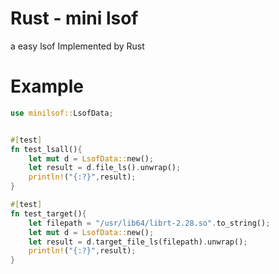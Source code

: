 # Rust - mini lsof

a easy lsof Implemented by Rust


# Example

```rust
use minilsof::LsofData;


#[test]
fn test_lsall(){
    let mut d = LsofData::new();
    let result = d.file_ls().unwrap();
    println!("{:?}",result);
}

#[test]
fn test_target(){
    let filepath = "/usr/lib64/librt-2.28.so".to_string();
    let mut d = LsofData::new();
    let result = d.target_file_ls(filepath).unwrap();
    println!("{:?}",result);
}

```